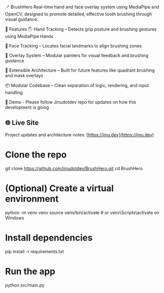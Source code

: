 🪥 BrushHero
Real-time hand and face overlay system using MediaPipe and OpenCV, designed to promote detailed, effective tooth brushing through visual guidance.

🚀 Features
🖐️ Hand Tracking – Detects grip posture and brushing gestures using MediaPipe Hands

🙂 Face Tracking – Locates facial landmarks to align brushing zones

🎨 Overlay System – Modular painters for visual feedback and brushing guidance

🧠 Extensible Architecture – Built for future features like quadrant brushing and mask overlays

📦 Modular Codebase – Clean separation of logic, rendering, and input handling

📸 Demo - Please follow Jinudotdev repo for updates on how this development is going

## 🌐 Live Site

Project updates and architecture notes: [https://jinu.dev](https://jinu.dev)


# Clone the repo
git clone https://github.com/jinudotdev/BrushHero.git
cd BrushHero

# (Optional) Create a virtual environment
python -m venv venv
source venv/bin/activate  # or venv\Scripts\activate on Windows

# Install dependencies
pip install -r requirements.txt

# Run the app
python src/main.py
